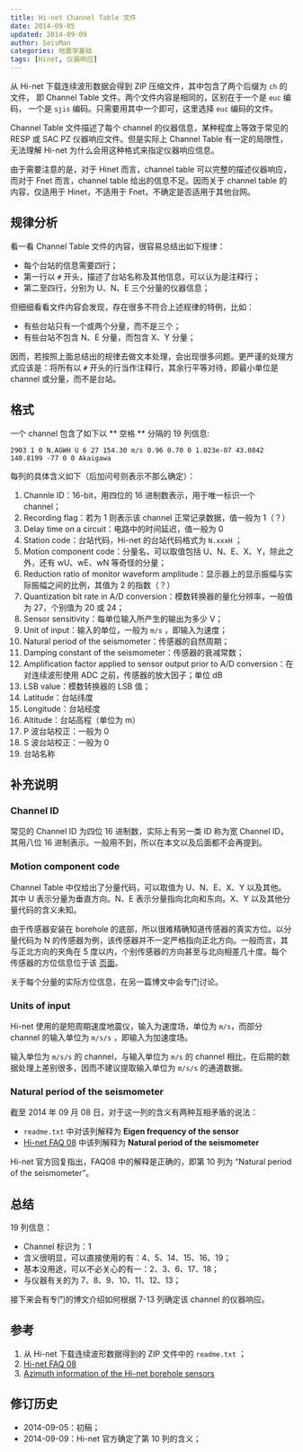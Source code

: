 ```yaml
---
title: Hi-net Channel Table 文件
date: 2014-09-05
updated: 2014-09-09
author: SeisMan
categories: 地震学基础
tags: [Hinet, 仪器响应]
---
```


从 Hi-net 下载连续波形数据会得到 ZIP 压缩文件，其中包含了两个后缀为 `ch` 的文件，
即 Channel Table 文件。两个文件内容是相同的，区别在于一个是 `euc` 编码，
一个是 `sjis` 编码。只需要用其中一个即可，这里选择 `euc` 编码的文件。

Channel Table 文件描述了每个 channel 的仪器信息，某种程度上等效于常见的 RESP 或 SAC
PZ 仪器响应文件。但是实际上 Channel Table 有一定的局限性，无法理解 Hi-net 为什么会用这种格式来指定仪器响应信息。

由于需要注意的是，对于 Hinet 而言，channel table 可以完整的描述仪器响应，而对于 Fnet 而言，channel table 给出的信息不足。因而关于 channel table 的内容，仅适用于 Hinet，不适用于 Fnet，不确定是否适用于其他台网。

<!--more-->

## 规律分析

看一看 Channel Table 文件的内容，很容易总结出如下规律：

-   每个台站的信息需要四行；
-   第一行以 `#` 开头，描述了台站名称及其他信息，可以认为是注释行；
-   第二至四行，分别为 U、N、E 三个分量的仪器信息；

但细细看看文件内容会发现，存在很多不符合上述规律的特例，比如：

-   有些台站只有一个或两个分量，而不是三个；
-   有些台站不包含 N、E 分量，而包含 X、Y 分量；

因而，若按照上面总结出的规律去做文本处理，会出现很多问题。更严谨的处理方式应该是：将所有以 `#` 开头的行当作注释行，其余行平等对待，即最小单位是 channel 或分量，而不是台站。

## 格式

一个 channel 包含了如下以 ** 空格 ** 分隔的 19 列信息:

    2903 1 0 N.AGWH U 6 27 154.30 m/s 0.96 0.70 0 1.023e-07 43.0842 140.8199 -77 0 0 Akaigawa

每列的具体含义如下（后加问号则表示不那么确定）：

1.  Channle ID：16-bit，用四位的 16 进制数表示，用于唯一标识一个 channel；
2.  Recording flag：若为 1 则表示该 channel 正常记录数据，值一般为 1（？）
3.  Delay time on a circuit：电路中的时间延迟，值一般为 0
4.  Station code：台站代码，Hi-net 的台站代码格式为 `N.xxxH` ；
5.  Motion component code：分量名，可以取值包括 U、N、E、X、Y，除此之外，还有 wU、wE、wN 等奇怪的分量；
6.  Reduction ratio of monitor waveform amplitude：显示器上的显示振幅与实际振幅之间的比例，其值为 2 的指数（？）
7.  Quantization bit rate in A/D conversion：模数转换器的量化分辨率，一般值为 27，个别值为 20 或 24；
8.  Sensor sensitivity：每单位输入所产生的输出为多少 V；
9.  Unit of input：输入的单位，一般为 `m/s` ，即输入为速度；
10. Natural period of the seismometer：传感器的自然周期；
11. Damping constant of the seismometer：传感器的衰减常数；
12. Amplification factor applied to sensor output prior to A/D conversion：在对连续波形使用 ADC 之前，传感器的放大因子；单位 dB
13. LSB value：模数转换器的 LSB 值；
14. Latitude：台站纬度
15. Longitude：台站经度
16. Altitude：台站高程（单位为 m）
17. P 波台站校正：一般为 0
18. S 波台站校正：一般为 0
19. 台站名称

## 补充说明

### Channel ID

常见的 Channel ID 为四位 16 进制数，实际上有另一类 ID 称为宽 Channel ID，其用八位 16 进制表示。一般用不到，所以在本文以及后面都不会再提到。

### Motion component code

Channel Table 中仅给出了分量代码，可以取值为 U、N、E、X、Y 以及其他。其中 U 表示分量为垂直方向。N、E 表示分量指向北向和东向。X、Y 以及其他分量代码的含义未知。

由于传感器安装在 borehole 的底部，所以很难精确知道传感器的真实方位。以分量代码为 N 的传感器为例，该传感器并不一定严格指向正北方向。一般而言，其与正北方向的夹角在 5 度以内，个别传感器的方向甚至与北向相差几十度。每个传感器的方位信息位于该 [页面](http://www.hinet.bosai.go.jp/REGS/direc/?subject=kekka)。

关于每个分量的实际方位信息，在另一篇博文中会专门讨论。

### Units of input

Hi-net 使用的是短周期速度地震仪，输入为速度场，单位为 `m/s`，而部分 channel 的输入单位为 `m/s/s` ，即输入为加速度场。

输入单位为 `m/s/s` 的 channel，与输入单位为 `m/s` 的 channel 相比，在后期的数据处理上差别很多，因而不建议提取输入单位为 `m/s/s` 的通道数据。

### Natural period of the seismometer

截至 2014 年 09 月 08 日，对于这一列的含义有两种互相矛盾的说法：

-   `readme.txt` 中对该列解释为 **Eigen frequency of the sensor**
-   [Hi-net FAQ 08](http://www.hinet.bosai.go.jp/faq/?LANG=en#Q08) 中该列解释为 **Natural
    period of the seismometer**

Hi-net 官方回复指出，FAQ08 中的解释是正确的，即第 10 列为 “Natural period of the seismometer”。

## 总结

19 列信息：

-   Channel 标识为：1
-   含义很明显，可以直接使用的有：4、5、14、15、16、19；
-   基本没用途，可以不必关心的有一：2、3、6、17、18；
-   与仪器有关的为 7、8、9、10、11、12、13；

接下来会有专门的博文介绍如何根据 7-13 列确定该 channel 的仪器响应。

## 参考

1.  从 Hi-net 下载连续波形数据得到的 ZIP 文件中的 `readme.txt` ；
2.  [Hi-net FAQ 08](http://www.hinet.bosai.go.jp/faq/?LANG=en#Q08)
3.  [Azimuth information of the Hi-net borehole sensors](http://www.hinet.bosai.go.jp/REGS/direc/?LANG=en)

## 修订历史

-   2014-09-05：初稿；
-   2014-09-09：Hi-net 官方确定了第 10 列的含义；


